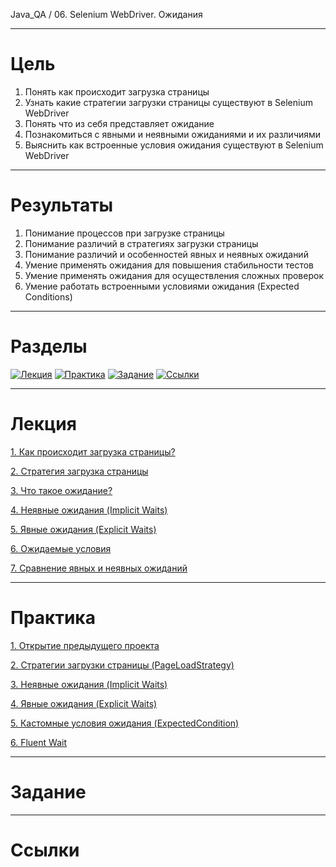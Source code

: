 Java_QA / 06. Selenium WebDriver. Ожидания

***

# Цель

1. Понять как происходит загрузка страницы
2. Узнать какие стратегии загрузки страницы существуют в Selenium WebDriver
3. Понять что из себя представляет ожидание
4. Познакомиться с явными и неявными ожиданиями и их различиями
5. Выяснить как встроенные условия ожидания существуют в Selenium WebDriver

***

# Результаты

1. Понимание процессов при загрузке страницы
2. Понимание различий в стратегиях загрузки страницы
3. Понимание различий и особенностей явных и неявных ожиданий   
4. Умение применять ожидания для повышения стабильности тестов
5. Умение применять ожидания для осуществления сложных проверок   
6. Умение работать встроенными условиями ожидания (Expected Conditions)

***

# Разделы

[![Лекция](https://img.shields.io/badge/-Лекция-ee99ff)](1.%20Лекция.md)
[![Практика](https://img.shields.io/badge/-Практика-aaffaa)](2.%20Практика.md)
[![Задание](https://img.shields.io/badge/-Задание-99ffee)](3.%20Задание.md)
[![Ссылки](https://img.shields.io/badge/-Ссылки-ffee99)](4.%20Ссылки.md)

***

# Лекция 

[1. Как происходит загрузка страницы?](1.%20Лекция.md#1-Как-происходит-загрузка-страницы?)

[2. Стратегия загрузка страницы](1.%20Лекция.md#2-Стратегия-загрузка-страницы)

[3. Что такое ожидание?](1.%20Лекция.md#3-Что-такое-ожидание?)

[4. Неявные ожидания (Implicit Waits)](1.%20Лекция.md#4-Неявные-ожидания-(Implicit-Waits))

[5. Явные ожидания (Explicit Waits)](1.%20Лекция.md#5-Явные-ожидания-(Explicit-Waits))

[6. Ожидаемые условия](1.%20Лекция.md#6-Ожидаемые-условия)

[7. Сравнение явных и неявных ожиданий](1.%20Лекция.md#7-Сравнение-явных-и-неявных-ожиданий)

***

# Практика

[1. Открытие предыдущего проекта](2.%20Практика.md#1-Открытие-предыдущего-проекта)

[2. Стратегии загрузки страницы (PageLoadStrategy)](2.%20Практика.md#2-Стратегии-загрузки-страницы-(PageLoadStrategy))

[3. Неявные ожидания (Implicit Waits)](2.%20Практика.md#3-Неявные-ожидания-(Implicit-Waits))

[4. Явные ожидания (Explicit Waits)](2.%20Практика.md#4-Явные-ожидания-(Explicit-Waits))

[5. Кастомные условия ожидания (ExpectedCondition)](2.%20Практика.md#5-Кастомные-условия-ожидания-(ExpectedCondition))

[6. Fluent Wait](2.%20Практика.md#6-Fluent-Wait)

***

# Задание

***

# Ссылки